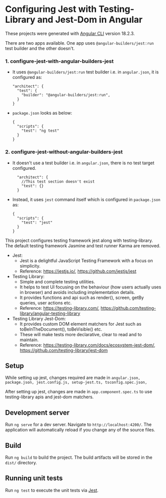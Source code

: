 # Configuring Jest with Testing-Library and Jest-Dom in Angular

These projects were generated with [Angular CLI](https://github.com/angular/angular-cli) version 18.2.3.

There are two apps available. One app uses `@angular-builders/jest:run` test builder and the other doesn't.

### 1. configure-jest-with-angular-builders-jest
- It uses `@angular-builders/jest:run` test builder i.e. in `angular.json`, it is configured as:
  ```
  "architect": {
    "test": {
      "builder": "@angular-builders/jest:run",
    }
  }
  ```
- `package.json` looks as below:
  ```
  {
    "scripts": {
      "test": "ng test"
    }
  }
  
### 2. configure-jest-without-angular-builders-jest
- It doesn't use a test builder i.e. in `angular.json`, there is no test target configured.
  ```
    "architect": {
      //This test section doesn't exist
      "test": {}
    }
  ```
- Instead, it uses `jest` command itself which is configured in `package.json` as:
  ```
  {
    "scripts": {
      "test": "jest"
    }
  }
  ```

This project configures testing framework jest along with testing-library. The default testing framework Jasmine and test runner Karma are removed.
- Jest:
  - Jest is a delightful JavaScript Testing Framework with a focus on simplicity.
  - Reference: https://jestjs.io/, https://github.com/jestjs/jest
- Testing Library:
  - Simple and complete testing utilities.
  - It helps to test UI focusing on the behaviour (how users actually uses in browser) and avoids including implementation details.
  - It provides functions and api such as render(), screen, getBy queries, user actions etc.
  - Reference: https://testing-library.com/, https://github.com/testing-library/angular-testing-library
- Testing Library Jest-Dom:
  - It provides custom DOM element matchers for Jest such as toBeInTheDocument(), toBeVisible() etc.
  - These will make tests more declarative, clear to read and to maintain.
  - Reference: https://testing-library.com/docs/ecosystem-jest-dom/, https://github.com/testing-library/jest-dom

## Setup
While setting up jest, changes required are made in `angular.json, package.json, jest.config.js, setup-jest.ts, tsconfig.spec.json,`

After setting up jest, changes are made in `app.component.spec.ts` to use testing-library apis and jest-dom matchers.

## Development server

Run `ng serve` for a dev server. Navigate to `http://localhost:4200/`. The application will automatically reload if you change any of the source files.

## Build

Run `ng build` to build the project. The build artifacts will be stored in the `dist/` directory.

## Running unit tests

Run `ng test` to execute the unit tests via [Jest](https://github.com/jestjs/jest).

